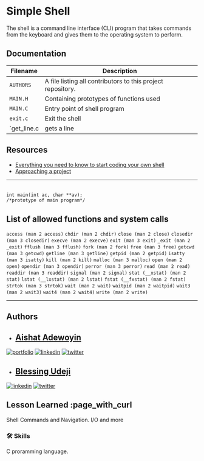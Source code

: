 
# Simple Shell

The shell is a command line interface (CLI) program that takes commands from the keyboard and gives them to the operating system to perform.


## Documentation


| Filename | Description |
| -------- | ----------- |
| `AUTHORS` | A file listing all contributors to this project repository. |
| `MAIN.H`  | Containing prototypes of functions used |
| `MAIN.C`  | Entry point of shell program |
| `exit.c`  | Exit the shell|
| `get_line.c| gets a line |



## Resources
+ [Everything you need to know to start coding your own shell](https://intranet.alxswe.com/concepts/64)
+ [Approaching a project](https://intranet.alxswe.com/concepts/350)

--------
######
	int main(int ac, char **av);
	/*prototype of main program*/



## List of allowed functions and system calls

`access (man 2 access)`  `chdir (man 2 chdir)`  `close (man 2 close)`  `closedir (man 3 closedir)`  `execve (man 2 execve)` 
`exit (man 3 exit)`  `_exit (man 2 _exit)`  `fflush (man 3 fflush)`  `fork (man 2 fork)`  `free (man 3 free)` 
`getcwd (man 3 getcwd)`  `getline (man 3 getline)`  `getpid (man 2 getpid)`  `isatty (man 3 isatty)`  `kill (man 2 kill)` 
`malloc (man 3 malloc)`  `open (man 2 open)`  `opendir (man 3 opendir)`  `perror (man 3 perror)`  `read (man 2 read)` 
`readdir (man 3 readdir)`  `signal (man 2 signal)`  `stat (__xstat) (man 2 stat)`  `lstat (__lxstat) (man 2 lstat)` 
`fstat (__fxstat) (man 2 fstat)`  `strtok (man 3 strtok)`  `wait (man 2 wait)`  `waitpid (man 2 waitpid)`  `wait3 (man 2 wait3)` 
`wait4 (man 2 wait4)`  `write (man 2 write)` 

---
## Authors

- ## [Aishat Adewoyin](https://github.com/Aishat452)

[![portfolio](https://img.shields.io/badge/my_portfolio-000?style=for-the-badge&logo=ko-fi&logoColor=white)](https://github.com/Aishat452)
[![linkedin](https://img.shields.io/badge/linkedin-0A66C2?style=for-the-badge&logo=linkedin&logoColor=white)](https://www.linkedin.com/in/aishat-adewoyin-45a8141ba)
[![twitter](https://img.shields.io/badge/twitter-1DA1F2?style=for-the-badge&logo=twitter&logoColor=white)](https://twitter.com/AishaAdewoyin)


- ## [Blessing Udeji](https://github.com/blessingudeji)

[![linkedin](https://img.shields.io/badge/linkedin-0A66C2?style=for-the-badge&logo=linkedin&logoColor=white)](https://www.linkedin.com/in/blessing-udeji-0239b8206)
[![twitter](https://img.shields.io/badge/twitter-1DA1F2?style=for-the-badge&logo=twitter&logoColor=white)](https://twitter.com/blessingudeji_)

## Lesson Learned :page_with_curl
Shell Commands and Navigation.
I/O and more




### 🛠 Skills
C proramming language.




